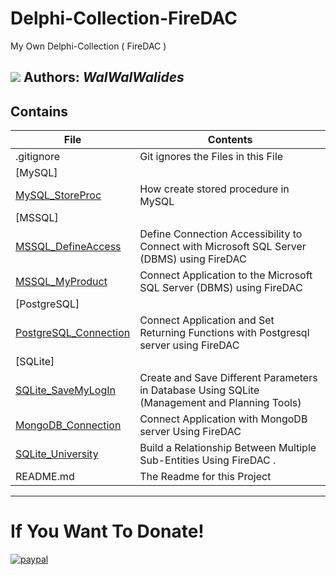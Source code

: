 # Delphi-Collection-FireDAC
My Own Delphi-Collection ( FireDAC )

![](Delphi-Collection-FireDAC.png)
**Authors:**  *WalWalWalides*
------

## Contains

| File | Contents | 
| --- | --- |
| .gitignore | Git ignores the Files in this File |
|[MySQL]|
|[MySQL_StoreProc](https://github.com/walwalwalides/Delphi-Collection-FireDAC/tree/master/MySQL_StoreProc)|How create stored procedure in MySQL|
|[MSSQL]|
|[MSSQL_DefineAccess](https://github.com/walwalwalides/Delphi-Collection-FireDAC/tree/master/MMSQL_DefineAccess)|Define Connection Accessibility to Connect with Microsoft SQL Server (DBMS) using FireDAC |
|[MSSQL_MyProduct](https://github.com/walwalwalides/Delphi-Collection-FireDAC/tree/master/MSSQL_MyProduct)|Connect Application to the Microsoft SQL Server (DBMS) using FireDAC |
|[PostgreSQL]|
|[PostgreSQL_Connection](https://github.com/walwalwalides/Delphi-Collection-FireDAC/tree/master/PostgreSQL_Connection)|Connect Application and Set Returning Functions with Postgresql server using FireDAC |
|[SQLite]|
|[SQLite_SaveMyLogIn](https://github.com/walwalwalides/Delphi-Collection-FireDAC/tree/master/SQLite_LogIn)|Create and Save Different Parameters in Database Using SQLite (Management and Planning Tools) |
|[MongoDB_Connection](https://github.com/walwalwalides/Delphi-Collection-FireDAC/tree/master/MongoDB_Connection)|Connect Application with MongoDB server Using FireDAC |
|[SQLite_University](https://github.com/walwalwalides/Delphi-Collection-FireDAC/tree/master/SQLite_University)|Build a Relationship Between Multiple Sub-Entities Using FireDAC .|
| README.md | The Readme for this Project|

------

# If You Want To Donate!

[![paypal](https://www.paypalobjects.com/en_US/i/btn/btn_donateCC_LG.gif)](https://www.paypal.com/cgi-bin/webscr?cmd=_s-xclick&hosted_button_id=Y79F36A9BGLHS&source=url)

